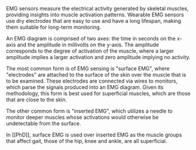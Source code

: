 
EMG sensors measure the electrical activity generated by skeletal muscles, providing insights into muscle activation patterns. Wearable EMG sensors use dry electrodes that are easy to use and have a long lifespan, making them suitable for long-term monitoring.

An EMG diagram is comprised of two axes: the time in seconds on the x-axis and the amplitude in millivolts on the y-axis. The amplitude corresponds to the degree of activation of the muscle, where a larger amplitude implies a larger activation and zero amplitude implying no activity.

The most common form is of EMG sensing is "surface EMG", where "electrodes" are attached to the surface of the skin over the muscle that is to be examined. These electrodes are connected via wires to monitors, which parse the signals produced into an EMG diagram. Given its methodology, this form is best used for superficial muscles, which are those that are close to the skin.

The other common form is "inserted EMG", which utilizes a needle to monitor deeper muscles whose activations would otherwise be undetectable from the surface.

In [[PhD]], surface EMG is used over inserted EMG as the muscle groups that affect gait, those of the hip, knee and ankle, are all superficial.